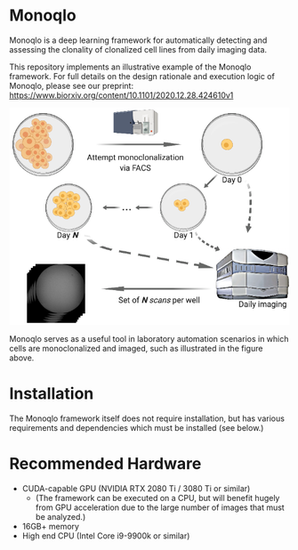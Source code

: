 # Monoqlo
Monoqlo is a deep learning framework for automatically detecting and assessing the clonality of clonalized cell lines from daily imaging data. 

This repository implements an illustrative example of the Monoqlo framework. For full details on the design rationale and execution logic of Monoqlo, please see our preprint:
https://www.biorxiv.org/content/10.1101/2020.12.28.424610v1



![Data generation](data_generation.png)

Monoqlo serves as a useful tool in laboratory automation scenarios in which cells are monoclonalized and imaged, such as illustrated in the figure above.



# Installation

The Monoqlo framework itself does not require installation, but has various requirements and dependencies which must be installed (see below.)

# Recommended Hardware

- CUDA-capable GPU (NVIDIA RTX 2080 Ti / 3080 Ti or similar)
  - (The framework can be executed on a CPU, but will benefit hugely from GPU acceleration due to the large number of images that must be analyzed.)
- 16GB+ memory
- High end CPU (Intel Core i9-9900k or similar)


